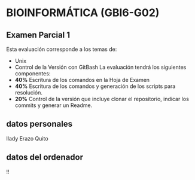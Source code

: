 # BIOINFORMÁTICA (GBI6-G02)
## Examen Parcial 1
Esta evaluación corresponde a los temas de: 
- Unix
- Control de la Versión con GitBash
La evaluación tendrá los siguientes componentes: 
- **40%** Escritura de los comandos en la Hoja de Examen
- **40%** Escritura de los comandos y generación de los scripts para resolución.
- **20%** Control de la versión que incluye clonar el repositorio, indicar los commits y generar un Readme.
## datos personales
Ilady Erazo
Quito 
## datos del ordenador 
!!
